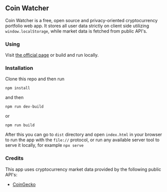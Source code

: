 ## Coin Watcher

Coin Watcher is a free, open source and privacy-oriented cryptocurrency portfolio web app.
It stores all user data strictly on client side utilizing `window.localStorage`, while market data is fetched from public API's.

### Using

Visit [the official page](https://tiramisu77.github.io/CoinWatcher/) or build and run locally.

### Installation

Clone this repo and then run

`npm install`

and then

`npm run dev-build`

or

`npm run build`

After this you can go to `dist` directory and open `index.html` in your browser to run the app with the `file://` protocol, or run any available server tool to serve it locally, for example `npx serve`

### Credits

This app uses cryptocurrency market data provided by the following public API's:

-   [CoinGecko](https://www.coingecko.com/api)
